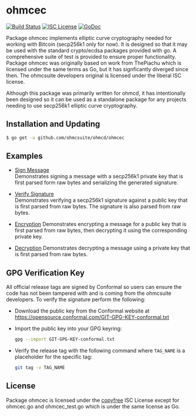 ohmcec
=====

[![Build Status](https://travis-ci.org/ohmcsuite/ohmcd.png?branch=master)](https://travis-ci.org/ohmcsuite/ohmcec)
[![ISC License](http://img.shields.io/badge/license-ISC-blue.svg)](http://copyfree.org)
[![GoDoc](https://godoc.org/github.com/ohmcsuite/ohmcd/ohmcec?status.png)](http://godoc.org/github.com/ohmcsuite/ohmcd/ohmcec)

Package ohmcec implements elliptic curve cryptography needed for working with
Bitcoin (secp256k1 only for now). It is designed so that it may be used with the
standard crypto/ecdsa packages provided with go.  A comprehensive suite of test
is provided to ensure proper functionality.  Package ohmcec was originally based
on work from ThePiachu which is licensed under the same terms as Go, but it has
signficantly diverged since then.  The ohmcsuite developers original is licensed
under the liberal ISC license.

Although this package was primarily written for ohmcd, it has intentionally been
designed so it can be used as a standalone package for any projects needing to
use secp256k1 elliptic curve cryptography.

## Installation and Updating

```bash
$ go get -u github.com/ohmcsuite/ohmcd/ohmcec
```

## Examples

* [Sign Message](http://godoc.org/github.com/ohmcsuite/ohmcd/ohmcec#example-package--SignMessage)  
  Demonstrates signing a message with a secp256k1 private key that is first
  parsed form raw bytes and serializing the generated signature.

* [Verify Signature](http://godoc.org/github.com/ohmcsuite/ohmcd/ohmcec#example-package--VerifySignature)  
  Demonstrates verifying a secp256k1 signature against a public key that is
  first parsed from raw bytes.  The signature is also parsed from raw bytes.

* [Encryption](http://godoc.org/github.com/ohmcsuite/ohmcd/ohmcec#example-package--EncryptMessage)
  Demonstrates encrypting a message for a public key that is first parsed from
  raw bytes, then decrypting it using the corresponding private key.

* [Decryption](http://godoc.org/github.com/ohmcsuite/ohmcd/ohmcec#example-package--DecryptMessage)
  Demonstrates decrypting a message using a private key that is first parsed
  from raw bytes.

## GPG Verification Key

All official release tags are signed by Conformal so users can ensure the code
has not been tampered with and is coming from the ohmcsuite developers.  To
verify the signature perform the following:

- Download the public key from the Conformal website at
  https://opensource.conformal.com/GIT-GPG-KEY-conformal.txt

- Import the public key into your GPG keyring:
  ```bash
  gpg --import GIT-GPG-KEY-conformal.txt
  ```

- Verify the release tag with the following command where `TAG_NAME` is a
  placeholder for the specific tag:
  ```bash
  git tag -v TAG_NAME
  ```

## License

Package ohmcec is licensed under the [copyfree](http://copyfree.org) ISC License
except for ohmcec.go and ohmcec_test.go which is under the same license as Go.

